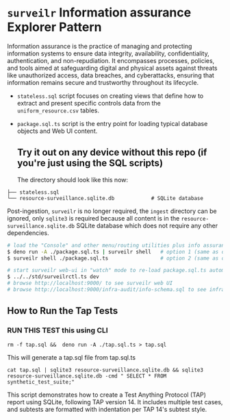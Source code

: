 # `surveilr` Information assurance Explorer Pattern

Information assurance is the practice of managing and protecting information
systems to ensure data integrity, availability, confidentiality, authentication,
and non-repudiation. It encompasses processes, policies, and tools aimed at
safeguarding digital and physical assets against threats like unauthorized
access, data breaches, and cyberattacks, ensuring that information remains
secure and trustworthy throughout its lifecycle.

- `stateless.sql` script focuses on creating views that define how to extract
  and present specific controls data from the `uniform_resource.csv` tables.

- `package.sql.ts` script is the entry point for loading typical database
  objects and Web UI content.

  ## Try it out on any device without this repo (if you're just using the SQL scripts)

  The directory should look like this now:

```
├── stateless.sql 
└── resource-surveillance.sqlite.db            # SQLite database
```

Post-ingestion, `surveilr` is no longer required, the `ingest` directory can be
ignored, only `sqlite3` is required because all content is in the
`resource-surveillance.sqlite.db` SQLite database which does not require any
other dependencies.

```bash
# load the "Console" and other menu/routing utilities plus info assurance Web UI (both are same, just run one)
$ deno run -A ./package.sql.ts | surveilr shell   # option 1 (same as option 2)
$ surveilr shell ./package.sql.ts                 # option 2 (same as option 1)

# start surveilr web-ui in "watch" mode to re-load package.sql.ts automatically
$ ../../std/surveilrctl.ts dev
# browse http://localhost:9000/ to see surveilr web UI
# browse http://localhost:9000/infra-audit/info-schema.sql to see infra-audit views and tables
```

## How to Run the Tap Tests

### RUN THIS TEST this using CLI

`rm -f tap.sql &&  deno run -A ./tap.sql.ts > tap.sql`

This will generate a tap.sql file from tap.sql.ts

`cat tap.sql | sqlite3 resource-surveillance.sqlite.db && sqlite3 resource-surveillance.sqlite.db -cmd "
SELECT * FROM synthetic_test_suite;"`

This script demonstrates how to create a Test Anything Protocol (TAP) report
using SQLite, following TAP version 14. It includes multiple test cases, and
subtests are formatted with indentation per TAP 14's subtest style.

